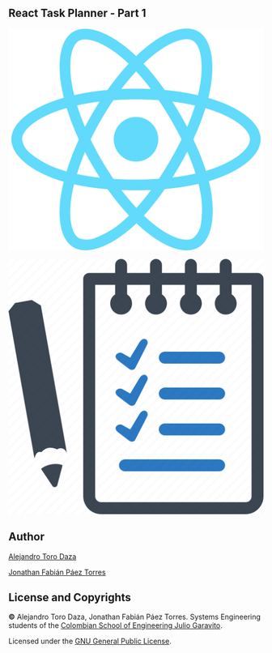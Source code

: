 ## React Task Planner - Part 1

![img](https://github.com/Skullzo/IETI-Lab5/blob/main/img/React.png)

![img](https://github.com/Skullzo/IETI-Lab5/blob/main/img/Task%20Planner.png)

## Author

[Alejandro Toro Daza](https://github.com/Skullzo)

[Jonathan Fabián Páez Torres](https://github.com/jfpazto)

## License and Copyrights

**©** Alejandro Toro Daza, Jonathan Fabián Páez Torres. Systems Engineering students of the [Colombian School of Engineering Julio Garavito](https://www.escuelaing.edu.co/es/).

Licensed under the [GNU General Public License](https://github.com/Skullzo/IETI-Lab5/blob/main/LICENSE).
